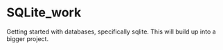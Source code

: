 # SQLite_work
Getting started with databases, specifically sqlite. This will build up into a bigger project.
